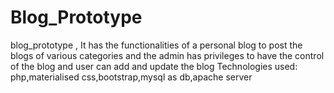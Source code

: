 # Blog_Prototype
blog_prototype , It has the functionalities of a personal blog to post the blogs of various categories and the admin has privileges to have the control of the blog and user can add and update the blog Technologies used: php,materialised css,bootstrap,mysql as db,apache server
